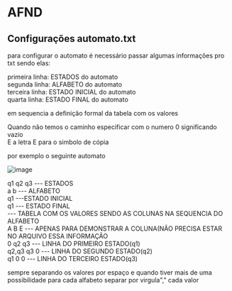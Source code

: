 # AFND

## Configurações automato.txt

para configurar o automato é necessário passar algumas informações pro txt sendo elas:

primeira linha: ESTADOS do automato <br />
segunda linha: ALFABETO do automato <br />
terceira linha: ESTADO INICIAL do automato <br />
quarta linha: ESTADO FINAL do automato <br />

em sequencia a definição formal da tabela com os valores 

Quando não temos o caminho especificar com o numero 0 significando vazio <br /> 
E a letra E para o simbolo de cópia 

por exemplo o seguinte automato

![image](https://user-images.githubusercontent.com/50429333/171743328-3f8bfd95-90ab-4c56-b151-a4a6a1479ed4.png)

q1 q2 q3 --- ESTADOS <br />
a b --- ALFABETO<br />
q1 ---ESTADO INICIAL<br />
q1 --- ESTADO FINAL<br />
--- TABELA COM OS VALORES SENDO AS COLUNAS NA SEQUENCIA DO ALFABETO <br />
A  B  E --- APENAS PARA DEMONSTRAR A COLUNA(NÃO PRECISA ESTAR NO ARQUIVO ESSA INFORMAÇÃO <br />
0 q2 q3 --- LINHA DO PRIMEIRO ESTADO(q1)<br />
q2,q3 q3 0 --- LINHA DO SEGUNDO ESTADO(q2)<br />
q1 0 0 --- LINHA DO TERCEIRO ESTADO(q3)<br />

sempre separando os valores por espaço e quando tiver mais de uma possibilidade para cada alfabeto separar por virgula"," cada valor

